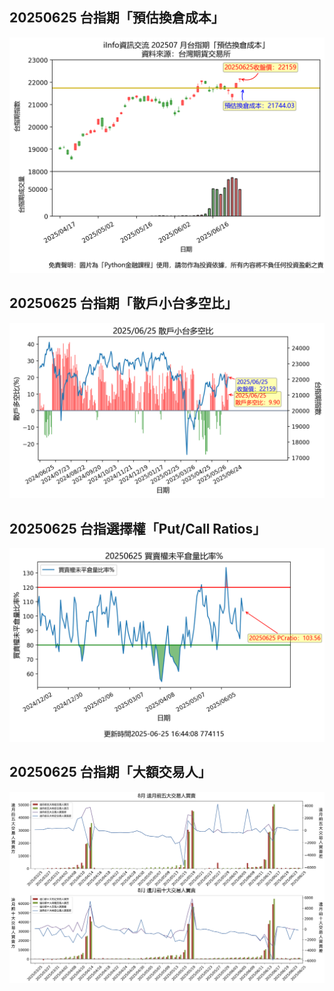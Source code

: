 ## 20250625 台指期「預估換倉成本」
![](images/txfcost.png)

## 20250625 台指期「散戶小台多空比」
![](images/bbiri.png)

## 20250625 台指選擇權「Put/Call Ratios」
![](images/pcratio.png)

## 20250625 台指期「大額交易人」
![](images/blocktrade.png)

